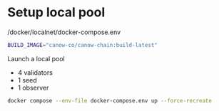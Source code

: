 # Setup local pool

/docker/localnet/docker-compose.env

```bash
BUILD_IMAGE="canow-co/canow-chain:build-latest"
```

Launch a local pool

- 4 validators
- 1 seed
- 1 observer

```bash
docker compose --env-file docker-compose.env up --force-recreate
```
